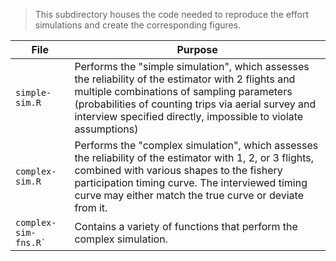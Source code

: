 > This subdirectory houses the code needed to reproduce the effort simulations and create the corresponding figures.

| File                     | Purpose                                                                                                                                                                                                                                                                   |
|--------------------------|---------------------------------------------------------------------------------------------------------------------------------------------------------------------------------------------------------------------------------------------------------------------------|
| `simple-sim.R`           | Performs the "simple simulation", which assesses the reliability of the estimator with 2 flights and multiple combinations of sampling parameters (probabilities of counting trips via aerial survey and interview specified directly, impossible to violate assumptions) |
| `complex-sim.R`          | Performs the "complex simulation", which assesses the reliability of the estimator with 1, 2, or 3 flights, combined with various shapes to the fishery participation timing curve. The interviewed timing curve may either match the true curve or deviate from it.      |
| `` complex-sim-fns.R` `` | Contains a variety of functions that perform the complex simulation.                                                                                                                                                                                                      |
